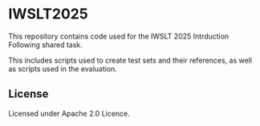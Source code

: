 # IWSLT2025

This repository contains code used for the IWSLT 2025 Intrduction Following shared task.

This includes scripts used to create test sets and their references, as well as scripts used in the evaluation.

## License

Licensed under Apache 2.0 Licence.